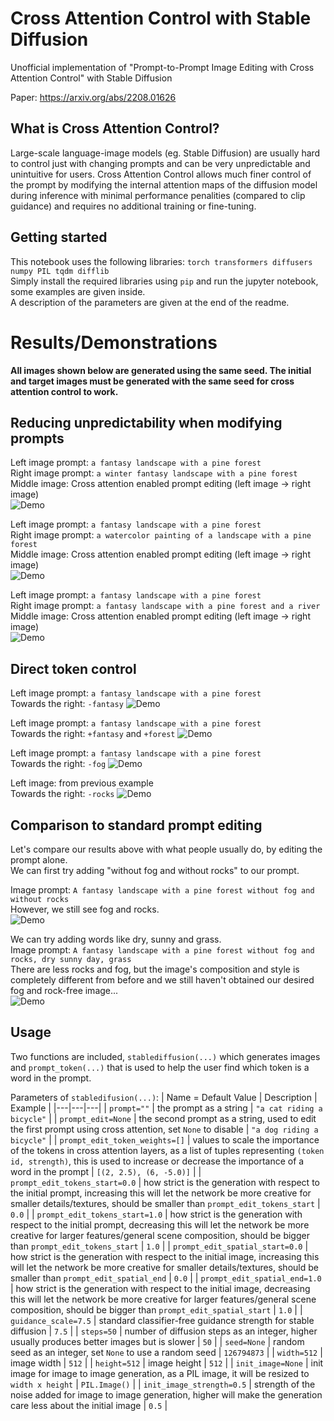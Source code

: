 # Cross Attention Control with Stable Diffusion
Unofficial implementation of "Prompt-to-Prompt Image Editing with Cross Attention Control" with Stable Diffusion  

Paper: https://arxiv.org/abs/2208.01626

## What is Cross Attention Control?
Large-scale language-image models (eg. Stable Diffusion) are usually hard to control just with changing prompts and can be very unpredictable and unintuitive for users. Cross Attention Control allows much finer control of the prompt by modifying the internal attention maps of the diffusion model during inference with minimal performance penalities (compared to clip guidance) and requires no additional training or fine-tuning.

## Getting started
This notebook uses the following libraries: `torch transformers diffusers numpy PIL tqdm difflib`  
Simply install the required libraries using `pip` and run the jupyter notebook, some examples are given inside.  
A description of the parameters are given at the end of the readme.  

# Results/Demonstrations
**All images shown below are generated using the same seed. The initial and target images must be generated with the same seed for cross attention control to work.**

## Reducing unpredictability when modifying prompts

Left image prompt: `a fantasy landscape with a pine forest`  
Right image prompt: `a winter fantasy landscape with a pine forest`  
Middle image: Cross attention enabled prompt editing (left image -> right image)  
![Demo](https://github.com/bloc97/CrossAttentionControl/blob/main/images/a%20fantasy%20landscape%20with%20a%20pine%20forest%20-%20a%20winter%20fantasy%20landscape%20with%20a%20pine%20forest.png?raw=true)

Left image prompt: `a fantasy landscape with a pine forest`  
Right image prompt: `a watercolor painting of a landscape with a pine forest`  
Middle image: Cross attention enabled prompt editing (left image -> right image)  
![Demo](https://github.com/bloc97/CrossAttentionControl/blob/main/images/a%20fantasy%20landscape%20with%20a%20pine%20forest%20-%20a%20watercolor%20painting%20of%20a%20landscape%20with%20a%20pine%20forest.png?raw=true)

Left image prompt: `a fantasy landscape with a pine forest`  
Right image prompt: `a fantasy landscape with a pine forest and a river`  
Middle image: Cross attention enabled prompt editing (left image -> right image)  
![Demo](https://github.com/bloc97/CrossAttentionControl/blob/main/images/a%20fantasy%20landscape%20with%20a%20pine%20forest%20-%20A%20fantasy%20landscape%20with%20a%20pine%20forest%20and%20a%20river.png?raw=true)

## Direct token control
Left image prompt: `a fantasy landscape with a pine forest`  
Towards the right: `-fantasy`
![Demo](https://github.com/bloc97/CrossAttentionControl/blob/main/images/a%20fantasy%20landscape%20with%20a%20pine%20forest%20-%20decrease%20fantasy.png?raw=true)

Left image prompt: `a fantasy landscape with a pine forest`  
Towards the right: `+fantasy` and `+forest` 
![Demo](https://github.com/bloc97/CrossAttentionControl/blob/main/images/a%20fantasy%20landscape%20with%20a%20pine%20forest%20-%20increase%20fantasy%20and%20forest.png?raw=true)

Left image prompt: `a fantasy landscape with a pine forest`  
Towards the right: `-fog` 
![Demo](https://github.com/bloc97/CrossAttentionControl/blob/main/images/a%20fantasy%20landscape%20with%20a%20pine%20forest%20-%20decrease%20fog.png?raw=true)

Left image: from previous example  
Towards the right: `-rocks` 
![Demo](https://github.com/bloc97/CrossAttentionControl/blob/main/images/a%20fantasy%20landscape%20with%20a%20pine%20forest%20-%20decrease%20rocks.png?raw=true)

## Comparison to standard prompt editing
Let's compare our results above with what people usually do, by editing the prompt alone.  
We can first try adding "without fog and without rocks" to our prompt.  

Image prompt: `A fantasy landscape with a pine forest without fog and without rocks`  
However, we still see fog and rocks.  
![Demo](https://github.com/bloc97/CrossAttentionControl/blob/main/images/A%20fantasy%20landscape%20with%20a%20pine%20forest%20without%20fog%20and%20without%20rocks.png?raw=true)

We can try adding words like dry, sunny and grass.  
Image prompt: `A fantasy landscape with a pine forest without fog and rocks, dry sunny day, grass`  
There are less rocks and fog, but the image's composition and style is completely different from before and we still haven't obtained our desired fog and rock-free image...  
![Demo](https://github.com/bloc97/CrossAttentionControl/blob/main/images/A%20fantasy%20landscape%20with%20a%20pine%20forest%20without%20fog%20and%20rocks%2C%20dry%20sunny%20day%2C%20grass.png?raw=true)


## Usage
Two functions are included, `stablediffusion(...)` which generates images and `prompt_token(...)` that is used to help the user find which token is a word in the prompt.

Parameters of `stabledifusion(...)`:
| Name = Default Value | Description | Example |
|---|---|---|
| `prompt=""` | the prompt as a string | `"a cat riding a bicycle"` |
| `prompt_edit=None` | the second prompt as a string, used to edit the first prompt using cross attention, set `None` to disable | `"a dog riding a bicycle"` |
| `prompt_edit_token_weights=[]` | values to scale the importance of the tokens in cross attention layers, as a list of tuples representing `(token id, strength)`, this is used to increase or decrease the importance of a word in the prompt | `[(2, 2.5), (6, -5.0)]` |
| `prompt_edit_tokens_start=0.0` | how strict is the generation with respect to the initial prompt, increasing this will let the network be more creative for smaller details/textures, should be smaller than `prompt_edit_tokens_start` | `0.0` |
| `prompt_edit_tokens_start=1.0` | how strict is the generation with respect to the initial prompt, decreasing this will let the network be more creative for larger features/general scene composition, should be bigger than `prompt_edit_tokens_start` | `1.0` |
| `prompt_edit_spatial_start=0.0` | how strict is the generation with respect to the initial image, increasing this will let the network be more creative for smaller details/textures, should be smaller than `prompt_edit_spatial_end` | `0.0` |
| `prompt_edit_spatial_end=1.0` | how strict is the generation with respect to the initial image, decreasing this will let the network be more creative for larger features/general scene composition, should be bigger than `prompt_edit_spatial_start` | `1.0` |
| `guidance_scale=7.5` | standard classifier-free guidance strength for stable diffusion | `7.5` |
| `steps=50` | number of diffusion steps as an integer, higher usually produces better images but is slower | `50` |
| `seed=None` | random seed as an integer, set `None` to use a random seed | `126794873` |
| `width=512` | image width | `512` |
| `height=512` | image height | `512` |
| `init_image=None` | init image for image to image generation, as a PIL image, it will be resized to `width x height` | `PIL.Image()` |
| `init_image_strength=0.5` | strength of the noise added for image to image generation, higher will make the generation care less about the initial image | `0.5` |

